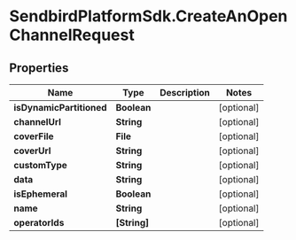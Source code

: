 # SendbirdPlatformSdk.CreateAnOpenChannelRequest

## Properties

Name | Type | Description | Notes
------------ | ------------- | ------------- | -------------
**isDynamicPartitioned** | **Boolean** |  | [optional] 
**channelUrl** | **String** |  | [optional] 
**coverFile** | **File** |  | [optional] 
**coverUrl** | **String** |  | [optional] 
**customType** | **String** |  | [optional] 
**data** | **String** |  | [optional] 
**isEphemeral** | **Boolean** |  | [optional] 
**name** | **String** |  | [optional] 
**operatorIds** | **[String]** |  | [optional] 


